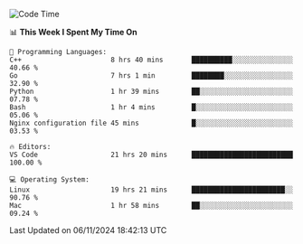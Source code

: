 
<!--START_SECTION:waka-->
![Code Time](http://img.shields.io/badge/Code%20Time-2%2C722%20hrs%2030%20mins-blue)

📊 **This Week I Spent My Time On** 

```text
💬 Programming Languages: 
C++                      8 hrs 40 mins       ██████████░░░░░░░░░░░░░░░   40.66 % 
Go                       7 hrs 1 min         ████████░░░░░░░░░░░░░░░░░   32.90 % 
Python                   1 hr 39 mins        ██░░░░░░░░░░░░░░░░░░░░░░░   07.78 % 
Bash                     1 hr 4 mins         █░░░░░░░░░░░░░░░░░░░░░░░░   05.06 % 
Nginx configuration file 45 mins             █░░░░░░░░░░░░░░░░░░░░░░░░   03.53 % 

🔥 Editors: 
VS Code                  21 hrs 20 mins      █████████████████████████   100.00 % 

💻 Operating System: 
Linux                    19 hrs 21 mins      ███████████████████████░░   90.76 % 
Mac                      1 hr 58 mins        ██░░░░░░░░░░░░░░░░░░░░░░░   09.24 % 
```


 Last Updated on 06/11/2024 18:42:13 UTC
<!--END_SECTION:waka-->

